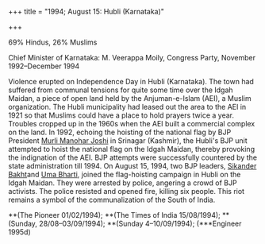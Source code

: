 +++
title = "1994; August 15: Hubli (Karnataka)"

+++


69% Hindus, 26% Muslims

Chief Minister of Karnataka: M. Veerappa Moily, Congress Party, November 1992–December 1994

Violence erupted on Independence Day in Hubli (Karnataka). The town had suffered from communal tensions for quite some time over the Idgah Maidan, a piece of open land held by the Anjuman-e-Islam (AEI), a Muslim organization. The Hubli municipality had leased out the area to the AEI in 1921 so that Muslims could have a place to hold prayers twice a year. Troubles cropped up in the 1960s when the AEI built a commercial complex on the land. In 1992, echoing the hoisting of the national flag by BJP President [Murli Manohar Joshi](murli-manohar-joshi.html) in Srinagar (Kashmir), the Hubli's BJP unit attempted to hoist the national flag on the Idgah Maidan, thereby provoking the indignation of the AEI. BJP attempts were successfully countered by the state administration till 1994. On August 15, 1994, two BJP leaders, [Sikander Bakht](sikander-bakht.html)and [Uma Bharti](uma-bharti.html), joined the flag-hoisting campaign in Hubli on the Idgah Maidan. They were arrested by police, angering a crowd of BJP activists. The police resisted and opened fire, killing six people. This riot remains a symbol of the communalization of the South of India.

**(The Pioneer 01/02/1994); **(The Times of India 15/08/1994); **(Sunday, 28/08–03/09/1994); **(Sunday 4–10/09/1994); (***Engineer 1995d)
